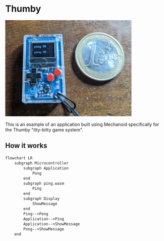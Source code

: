 # Thumby

![Thumby](../images/thumby.jpg)

This is an example of an application built using Mechanoid specifically for the Thumby "itty-bitty game system". 

## How it works

```mermaid
flowchart LR
    subgraph Microcontroller
        subgraph Application
            Pong
        end
        subgraph ping.wasm
            Ping
        end
        subgraph Display
            ShowMessage
        end
        Ping-->Pong
        Application-->Ping
        Application-->ShowMessage
        Pong-->ShowMessage
    end
```
